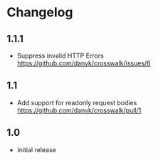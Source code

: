 # Changelog

## 1.1.1

- Suppress invalid HTTP Errors <https://github.com/danvk/crosswalk/issues/6>

## 1.1

- Add support for readonly request bodies <https://github.com/danvk/crosswalk/pull/1>

## 1.0

- Initial release
